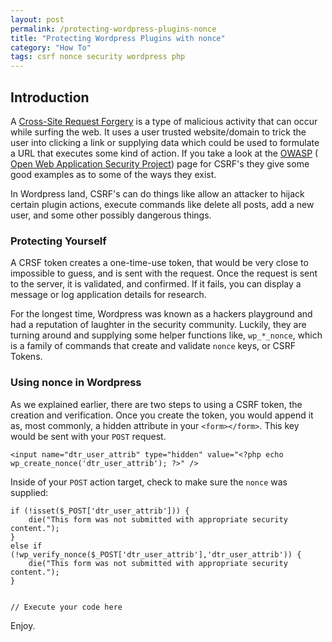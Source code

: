 ```yaml
---
layout: post
permalink: /protecting-wordpress-plugins-nonce
title: "Protecting Wordpress Plugins with nonce"
category: "How To"
tags: csrf nonce security wordpress php
---
```


## Introduction

A [Cross-Site Request Forgery](http://en.wikipedia.org/wiki/Cross-site_request_forgery) is a type of malicious activity that can occur while surfing the web. It uses a user trusted website/domain to trick the user into clicking a link or supplying data which could be used to formulate a URL that executes some kind of action. If you take a look at the [OWASP](https://www.owasp.org/index.php/Cross-Site_Request_Forgery_(CSRF)) ( [Open Web Application Security Project](https://www.owasp.org/index.php/Cross-Site_Request_Forgery_(CSRF))) page for CSRF's they give some good examples as to some of the ways they exist.

In Wordpress land, CSRF's can do things like allow an attacker to hijack certain plugin actions, execute commands like delete all posts, add a new user, and some other possibly dangerous things.

### Protecting Yourself

A CRSF token creates a one-time-use token, that would be very close to impossible to guess, and is sent with the request. Once the request is sent to the server, it is validated, and confirmed. If it fails, you can display a message or log application details for research.

For the longest time, Wordpress was known as a hackers playground and had a reputation of laughter in the security community. Luckily, they are turning around and supplying some helper functions like, `wp_*_nonce`, which is a family of commands that create and validate `nonce` keys, or CSRF Tokens.

### Using nonce in Wordpress

As we explained earlier, there are two steps to using a CSRF token, the creation and verification. Once you create the token, you would append it as, most commonly, a hidden attribute in your `<form></form>`. This key would be sent with your `POST` request.

    <input name="dtr_user_attrib" type="hidden" value="<?php echo wp_create_nonce('dtr_user_attrib'); ?>" />

Inside of your `POST` action target, check to make sure the `nonce` was supplied:

    if (!isset($_POST['dtr_user_attrib'])) {
        die("This form was not submitted with appropriate security content.");
    }
    else if (!wp_verify_nonce($_POST['dtr_user_attrib'],'dtr_user_attrib')) {
        die("This form was not submitted with appropriate security content.");
    }
    
    
    // Execute your code here

Enjoy.

